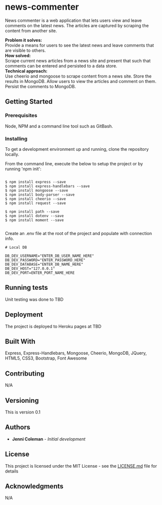# news-commenter

News commenter is a web application that lets users view and leave comments on the latest news.  The articles are captured by scraping the content from another site.

**Problem it solves:** \
Provide a means for users to see the latest news and leave comments that are visible to others. \
**How solved:** \
Scrape current news articles from a news site and present that such that comments can be entered and persisted to a data store. \
**Technical approach:** \
Use cheerio and mongoose to scrape content from a news site.  Store the results in MongoDB.  Allow users to view the articles and comment on them.  Persist the comments to MongoDB.

## Getting Started
 
### Prerequisites

Node, NPM and a command line tool such as GitBash.

### Installing

To get a development environment up and running, clone the repository locally.

From the command line, execute the below to setup the project or by running 'npm init':

```

$ npm install express --save
$ npm install express-handlebars --save
$ npm install mongoose --save
$ npm install body-parser --save
$ npm install cheerio --save
$ npm install request --save

$ npm install path --save
$ npm install dotenv --save
$ npm install moment --save


```
Create an .env file at the root of the project and populate with connection info.

```
# Local DB

DB_DEV_USERNAME="ENTER_DB_USER_NAME_HERE"
DB_DEV_PASSWORD="ENTER_PASSWORD_HERE"
DB_DEV_DATABASE="ENTER_DB_NAME_HERE"
DB_DEV_HOST="127.0.0.1"
DB_DEV_PORT=ENTER_PORT_NAME_HERE

```

## Running tests

Unit testing was done to TBD

## Deployment

The project is deployed to Heroku pages at TBD

## Built With

Express, Express-Handlebars, Mongoose, Cheerio, MongoDB, JQuery, HTML5, CSS3, Bootstrap, Font Awesome

## Contributing

N/A

## Versioning

This is version 0.1

## Authors

* **Jenni Coleman** - *Initial development*

## License

This project is licensed under the MIT License - see the [LICENSE.md](LICENSE.md) file for details

## Acknowledgments

N/A